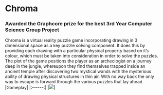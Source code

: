 # Chroma

### Awarded the Graphcore prize for the best 3rd Year Computer Science Group Project

Chroma is a virtual reality puzzle game incorporating drawing in 3 dimensional space as a key puzzle solving component. It does this by providing each drawing with a particular physical property based on it’s colour, which must be taken into consideration in order to solve the puzzles. The plot of the game positions the player as an archeologist on a journey deep in the jungle, whereupon they find themselves trapped inside an ancient temple after discovering two mystical wands with the mysterious ability of drawing physical structures in thin air. With no way back the only way to escape is forward through the various puzzles that lay ahead.
|Gameplay|
|:------:|
|![](Chroma.gif)|
